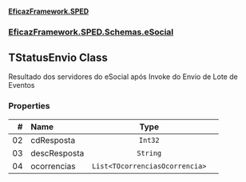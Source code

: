 #### [EficazFramework.SPED](EficazFrameworkSPED.md 'EficazFramework SPED')
### [EficazFramework.SPED.Schemas.eSocial](EficazFramework.SPED.Schemas.eSocial.md 'EficazFramework.SPED.Schemas.eSocial')

## TStatusEnvio Class

Resultado dos servidores do eSocial após Invoke do Envio de Lote de Eventos
### Properties

| # | Name | Type | |
| ---: | :--- | :---: | :--- |
| 02 | cdResposta | `Int32` |  |
| 03 | descResposta | `String` |  |
| 04 | ocorrencias | `List<TOcorrenciasOcorrencia>` |  |
